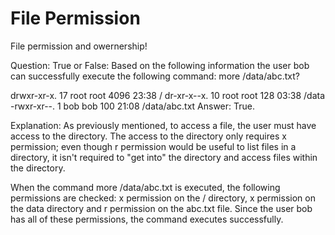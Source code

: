 # File Permission

File permission and owernership!

Question: True or False: Based on the following information the user bob can successfully execute the following command: more /data/abc.txt?

drwxr-xr-x. 17 root root 4096 23:38 /
dr-xr-x--x. 10 root root 128 03:38 /data
-rwxr-xr--. 1 bob bob 100 21:08 /data/abc.txt
Answer: True.

Explanation: As previously mentioned, to access a file, the user must have access to the directory. The access to the directory only requires x permission; even though r permission would be useful to list files in a directory, it isn't required to "get into" the directory and access files within the directory.

When the command more /data/abc.txt is executed, the following permissions are checked: x permission on the / directory, x permission on the data directory and r permission on the abc.txt file. Since the user bob has all of these permissions, the command executes successfully.
